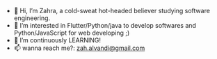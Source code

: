 - 👋 Hi, I’m Zahra, a cold-sweat hot-headed believer studying software engineering.
- 👀 I’m interested in Flutter/Python/java to develop softwares and Python/JavaScript for web developing ;)
- 🌱 I’m continuously LEARNING!
- 📫 wanna reach me?: zah.alvandi@gmail.com
